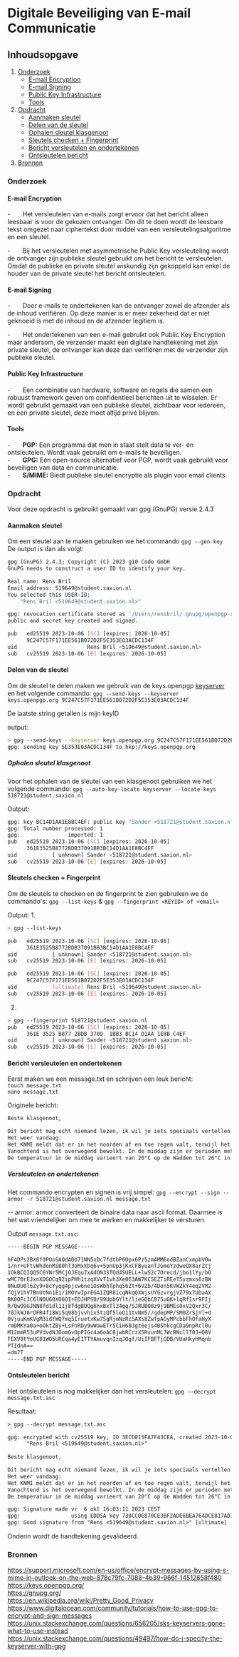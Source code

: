 # Digitale Beveiliging van E-mail Communicatie

## Inhoudsopgave
1. [Onderzoek](#onderzoek)
   - [E-mail Encryption](#E-mail-encryption)
   - [E-mail Signing](#E-mail-signing)
   - [Public Key Infrastructure](#public-key-infrastructure)
   - [Tools](#Tools)
2. [Opdracht](#opdracht)
   - [Aanmaken sleutel](#aanmaken-sleutel)
   - [Delen van de sleutel](#delen-van-de-sleutel)
   - [Ophalen sleutel klasgenoot](#ophalen-sleutel-klasgenoot)
   - [Sleutels checken + Fingerprint](#sleutels-checken-+-fingerprint)
   - [Bericht versleutelen en ondertekenen](#bericht-versleutelen-en-ondertekenen)
   - [Ontsleutelen bericht](#ontsleutelen-bericht)
3. [Bronnen](#bronnen)
  
### Onderzoek

#### E-mail Encryption

-       Het versleutelen van e-mails zorgt ervoor dat het bericht alleen leesbaar is voor de gekozen ontvanger. Om dit te doen wordt de leesbare tekst omgezet naar ciphertekst door middel van een versleutelingsalgoritme en een sleutel.

-       Bij het versleutelen met asymmetrische Public Key versleuteling wordt de ontvanger zijn publieke sleutel gebruikt om het bericht te versleutelen. Omdat de publieke en private sleutel wiskundig zijn gekoppeld kan enkel de houder van de private sleutel het bericht ontsleutelen.

#### E-mail Signing

-       Door e-mails te ondertekenen kan de ontvanger zowel de afzender als de inhoud verifiëren. Op deze manier is er meer zekerheid dat er niet geknoeid is met de inhoud en de afzender legitiem is.

-       Het ondertekenen van een e-mail gebruikt ook Public Key Encryption maar andersom, de verzender maakt een digitale handtekening met zijn private sleutel, de ontvanger kan deze dan verifiëren met de verzender zijn publieke sleutel.  

#### Public Key Infrastructure

-       Een combinatie van hardware, software en regels die samen een robuust framework geven om confidentieel berichten uit te wisselen. Er wordt gebruikt gemaakt van een publieke sleutel, zichtbaar voor iedereen, en een private sleutel, deze moet altijd privé blijven.

#### Tools
-       **PGP:** Een programma dat men in staat stelt data te ver- en ontsleutelen. Wordt vaak gebruikt om e-mails te beveiligen.  
-       **GPG:** Een open-source alternatief voor PGP, wordt vaak gebruikt voor beveiligen van data en communicatie.  
-       **S/MIME:** Biedt publieke sleutel encryptie als plugin voor email clients.


### Opdracht

Voor deze opdracht is gebruikt gemaakt van gpg (GnuPG) versie 2.4.3
#### Aanmaken sleutel

Om een sleutel aan te maken gebruiken we het commando
`gpg --gen-key`
De output is dan als volgt:

```bash
gpg (GnuPG) 2.4.3; Copyright (C) 2023 g10 Code GmbH
GnuPG needs to construct a user ID to identify your key.

Real name: Rens Bril
Email address: 519649@student.saxion.nl
You selected this USER-ID:
    "Rens Bril <519649@student.saxion.nl>"

gpg: revocation certificate stored as '/Users/rensbril/.gnupg/openpgp-revocs.d/9C247C57F171EE561B072D2F5E353E03ACDC134F.rev'
public and secret key created and signed.

pub   ed25519 2023-10-06 [SC] [expires: 2026-10-05]
      9C247C57F171EE561B072D2F5E353E03ACDC134F
uid                      Rens Bril <519649@student.saxion.nl>
sub   cv25519 2023-10-06 [E] [expires: 2026-10-05]
```

#### Delen van de sleutel

Om de sleutel te delen maken we gebruik van de keys.openpgp [keyserver](https://keys.openpgp.org/)
en het volgende commando:
`gpg --send-keys --keyserver keys.openpgp.org 9C247C57F171EE561B072D2F5E353E03ACDC134F`

De laatste string getallen is mijn keyID

output:

```bash
> gpg --send-keys --keyserver keys.openpgp.org 9C247C57F171EE561B072D2F5E353E03ACDC134F
gpg: sending key 5E353E03ACDC134F to hkp://keys.openpgp.org
```

##### Ophalen sleutel klasgenoot

Voor het ophalen van de sleutel van een klasgenoot gebruiken we het volgende commando:
`gpg --auto-key-locate keyserver --locate-keys 518721@student.saxion.nl`

Output:
```bash
gpg: key BC14D1AA1E8BC4EF: public key "Sander <518721@student.saxion.nl>" imported
gpg: Total number processed: 1
gpg:               imported: 1
pub   ed25519 2023-10-06 [SC] [expires: 2026-10-05]
      361E3525B8772BDB37091BB3BC14D1AA1E8BC4EF
uid           [ unknown] Sander <518721@student.saxion.nl>
sub   cv25519 2023-10-06 [E] [expires: 2026-10-05]
```


#### Sleutels checken + Fingerprint

Om de sleutels te checken en de fingerprint te zien gebruiken we de commando's:
`gpg --list-keys`
&
`gpg --fingerprint <KEYID> of <email>`

Output:
1. 
```bash
> gpg --list-keys

pub   ed25519 2023-10-06 [SC] [expires: 2026-10-05]
      361E3525B8772BDB37091BB3BC14D1AA1E8BC4EF
uid           [ unknown] Sander <518721@student.saxion.nl>
sub   cv25519 2023-10-06 [E] [expires: 2026-10-05]

pub   ed25519 2023-10-06 [SC] [expires: 2026-10-05]
      9C247C57F171EE561B072D2F5E353E03ACDC134F
uid           [ultimate] Rens Bril <519649@student.saxion.nl>
sub   cv25519 2023-10-06 [E] [expires: 2026-10-05]
```

2. 
```bash
> gpg --fingerprint 518721@student.saxion.nl
pub   ed25519 2023-10-06 [SC] [expires: 2026-10-05]
      361E 3525 B877 2BDB 3709  1BB3 BC14 D1AA 1E8B C4EF
uid           [ unknown] Sander <518721@student.saxion.nl>
sub   cv25519 2023-10-06 [E] [expires: 2026-10-05]

```

#### Bericht versleutelen en ondertekenen

Eerst maken we een message.txt en schrijven een leuk bericht:  
`touch message.txt`  
`nano message.txt`

Originele bericht: 
```txt
Beste klasgenoot,

Dit bericht mag echt niemand lezen, ik wil je iets speciaals vertellen.
Het weer vandaag:
Het KNMI meldt dat er in het noorden af en toe regen valt, terwijl het elders meestal droog blijft.
Vanochtend is het overwegend bewolkt. In de middag zijn er perioden met zon, hoewel er in het noorden wat meer bewolking aanwezig is.
De temperatuur in de middag varieert van 20°C op de Wadden tot 26°C in Zuid-Limburg
```

##### Versleutelen en ondertekenen

Het commando encrypten en signen is vrij simpel:
`gpg --encrypt --sign --armor -r 518721@student.saxion.nl message.txt`

-- armor: armor converteert de binaire data naar ascii format. Daarmee is het wat vriendelijker om mee te werken en makkelijker te versturen.

Output `message.txt.asc`:
```txt
-----BEGIN PGP MESSAGE-----

hF4DPs2BX6f0POoSAQdADb71NN5xDc7fdtbP6Opx6Pz5zmAMM6odBZanCxmpbV0w
1/nr+UFtvWhdonMiB0hT3oMxXbq6v+5pnUp3jKxCFByuanTJGmeYzdweQX8arZtj
1OkBCQIQQ5C6YNr5MCjOJEqu7xAdON3STQd4SUELL+lwS2c7Orecd/jbo1lYy/bO
wMC70rEJxnXDGOCq92ipPHh1tzqXVvT1vh3Xe0E3AW7KCSEZTiREeT5yzmxs6zBW
0NuDU0l6Zy9+8cYyqg4pjcw6ne1OsWbhTphq56Zt+6VZb/4Den5KVWZkY4eq2VM2
fQjVihV7BnUtNn1Ei/iMOYwIprEGA1ZQR8icqNkqQXWjsUYGzvrgjVZ79x7UDaAX
BK0OFc3C6lN0U60XO6OI+EDJHPS0/99UpbGYlt/lieGQbCB75uGK+lqRf1sr9FIj
R/QwO9GJNN8fd1dl11j8fdgBUQg6hxBxTl24gg/SJRUBO8z9j9BMEs0xV2Qxr3C/
70JkWJ0rOFR4f18Wi5q98bjvvhix5tzQf5leQ11tvNm5//qdepMP/SM0ZrSjYl+d
0VjuuKmKVgM3idfWQ7mq5IruetxKw75gRjmNzRc5AXs8ZwfpAGyMPcbbFhOfaHyX
rmDMKYa0a+oOktZBy+LsFnRDy9wWawETr5CiH68Jgt6ejs4BShkcgCDa9npRcl0u
M12mmR53uPVdvdNJDomGvOpPIGc4a6oAC8jwbRCrzX5RvunML7WcBNcllT0J+Q8V
FEXV8tYoUC81WO5URCqa4yE1TTYAmuvqnIzqJOgf/UiIFBFTjGDB/VUaHkyhMqnb
PTIdnA==
=dm7T
-----END PGP MESSAGE-----
```



#### Ontsleutelen bericht

Het ontsleutelen is nog makkelijker dan het versleutelen:
`gpg --decrypt message.txt.asc`

Resultaat:
```txt
> gpg --decrypt message.txt.asc

gpg: encrypted with cv25519 key, ID 3ECD815FA7F43CEA, created 2023-10-06
      "Rens Bril <519649@student.saxion.nl>"
      
Beste klasgenoot,

Dit bericht mag echt niemand lezen, ik wil je iets speciaals vertellen.
Het weer vandaag:
Het KNMI meldt dat er in het noorden af en toe regen valt, terwijl het elders meestal droog blijft.
Vanochtend is het overwegend bewolkt. In de middag zijn er perioden met zon, hoewel er in het noorden wat meer bewolking aanwezig is.
De temperatuur in de middag varieert van 20°C op de Wadden tot 26°C in Zuid-Limburg

gpg: Signature made vr  6 okt 16:03:11 2023 CEST
gpg:                using EDDSA key 730CC0E870CE3BF2ADE6BEA764DCE817AD7AF715
gpg: Good signature from "Rens <519649@student.saxion.nl>" [ultimate]
```

Onderin wordt de handtekening gevalideerd.

### Bronnen

https://support.microsoft.com/en-us/office/encrypt-messages-by-using-s-mime-in-outlook-on-the-web-878c79fc-7088-4b39-966f-14512658f480  
https://keys.openpgp.org/  
https://gnupg.org/   
https://en.wikipedia.org/wiki/Pretty_Good_Privacy  
https://www.digitalocean.com/community/tutorials/how-to-use-gpg-to-encrypt-and-sign-messages   
https://unix.stackexchange.com/questions/656205/sks-keyservers-gone-what-to-use-instead  
https://unix.stackexchange.com/questions/49497/how-do-i-specify-the-keyserver-with-gpg   


